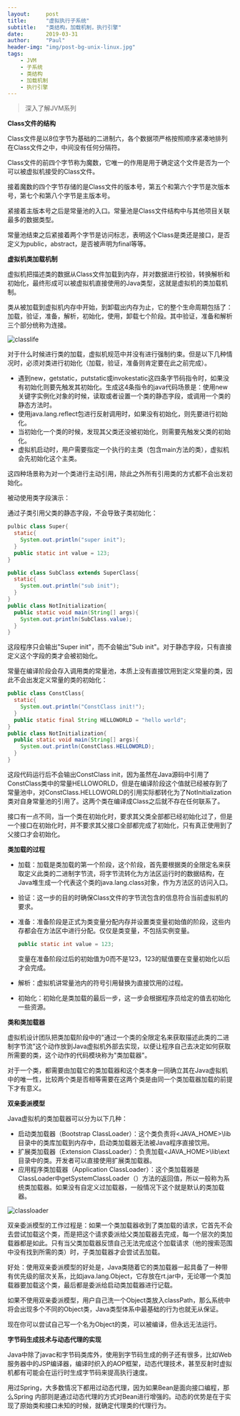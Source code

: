 ```yaml
---
layout:     post
title:      "虚拟执行子系统"
subtitle:   "类结构，加载机制，执行引擎"
date:       2019-03-31
author:     "Paul"
header-img: "img/post-bg-unix-linux.jpg"
tags:
    - JVM
    - 子系统
    - 类结构
    - 加载机制
    - 执行引擎
---
```


> 深入了解JVM系列



**Class文件的结构**

Class文件是以8位字节为基础的二进制六，各个数据项严格按照顺序紧凑地排列在Class文件之中，中间没有任何分隔符。

Class文件的前四个字节称为魔数，它唯一的作用是用于确定这个文件是否为一个可以被虚拟机接受的Class文件。

接着魔数的四个字节存储的是Class文件的版本号，第五个和第六个字节是次版本号，第七个和第八个字节是主版本号。

紧接着主版本号之后是常量池的入口。常量池是Class文件结构中与其他项目关联最多的数据类型。

常量池结束之后紧接着两个字节是访问标志，表明这个Class是类还是接口，是否定义为public，abstract，是否被声明为final等等。





**虚拟机类加载机制**

虚拟机把描述类的数据从Class文件加载到内存，并对数据进行校验，转换解析和初始化，最终形成可以被虚拟机直接使用的Java类型，这就是虚拟机的类加载机制。

类从被加载到虚拟机内存中开始，到卸载出内存为止，它的整个生命周期包括了：加载，验证，准备，解析，初始化，使用，卸载七个阶段。其中验证，准备和解析三个部分统称为连接。

![classlife](/imgblog/classlife.png)

对于什么时候进行类的加载，虚拟机规范中并没有进行强制约束。但是以下几种情况时，必须对类进行初始化（加载，验证，准备则肯定要在此之前完成）。

* 遇到new，getstatic，putstatic或invokestatic这四条字节码指令时，如果没有初始化则要先触发其初始化。生成这4条指令的java代码场景是：使用new关键字实例化对象的时候，读取或者设置一个类的静态字段，或调用一个类的静态方法时。
* 使用java.lang.reflect包进行反射调用时，如果没有初始化，则先要进行初始化。
* 当初始化一个类的时候，发现其父类还没被初始化，则需要先触发父类的初始化。
* 虚拟机启动时，用户需要指定一个执行的主类（包含main方法的类），虚拟机会先初始化这个主类。

这四种场景称为对一个类进行主动引用，除此之外所有引用类的方式都不会出发初始化。

被动使用类字段演示：

通过子类引用父类的静态字段，不会导致子类初始化：

```Java
pulbic class Super{
  static{
    System.out.println("super init");
  }
  public static int value = 123;
}

public class SubClass extends SuperClass{
  static{
    System.out.println("sub init");
  }
}
public class NotInitialization{
  public static void main(String[] args){
    System.out.println(SubClass.value);
  }
}
```

这段程序只会输出"Super init"，而不会输出"Sub init"。对于静态字段，只有直接定义这个字段的类才会被初始化。

常量在编译阶段会存入调用类的常量池，本质上没有直接饮用到定义常量的类，因此不会出发定义常量的类的初始化：

```java
public class ConstClass{
  static{
    System.out.println("ConstClass init!");
  }
  public static final String HELLOWORLD = "hello world";
}
public class NotInitialization{
  public static void main(String[] args){
    System.out.println(ConstClass.HELLOWORLD);
  }
}
```

这段代码运行后不会输出ConstClass init，因为虽然在Java源码中引用了ConstClass类中的常量HELLOWORLD，但是在编译阶段这个值就已经被存到了常量池中，对ConstClass.HELLOWORLD的引用实际都转化为了NotInitialization类对自身常量池的引用了。这两个类在编译成Class之后就不存在任何联系了。



接口有一点不同，当一个类在初始化时，要求其父类全部都已经初始化过了，但是一个接口在初始化时，并不要求其父接口全部都完成了初始化，只有真正使用到了父接口才会初始化。



**类加载的过程**

* 加载：加载是类加载的第一个阶段，这个阶段，首先要根据类的全限定名来获取定义此类的二进制字节流，将字节流转化为方法区运行时的数据结构，在Java堆生成一个代表这个类的java.lang.class对象，作为方法区的访问入口。

* 验证：这一步的目的时确保Class文件的字节流包含的信息符合当前虚拟机的要求。

* 准备：准备阶段是正式为类变量分配内存并设置类变量初始值的阶段，这些内存都会在方法区中进行分配。仅仅是类变量，不包括实例变量。

  ```java
  public static int value = 123;
  ```

  变量在准备阶段过后的初始值为0而不是123，123的赋值要在变量初始化以后才会完成。

* 解析：虚拟机讲常量池内的符号引用替换为直接饮用的过程。

* 初始化：初始化是类加载的最后一步，这一步会根据程序员给定的值去初始化一些资源。



**类和类加载器**

虚拟机设计团队把类加载阶段中的"通过一个类的全限定名来获取描述此类的二进制字节流"这个动作放到Java虚拟机外部去实现，以便让程序自己去决定如何获取所需要的类，这个动作的代码模块称为"类加载器"。

对于一个类，都需要由加载它的类加载器和这个类本身一同确立其在Java虚拟机中的唯一性，比较两个类是否相等需要在这两个类是由同一个类加载器加载的前提下才有意义。



**双亲委派模型**

Java虚拟机的类加载器可以分为以下几种：

* 启动类加载器（Bootstrap ClassLoader）：这个类负责将<JAVA_HOME>\lib 目录中的类库加载到内存中，启动类加载器无法被Java程序直接饮用。
* 扩展类加载器（Extension ClassLoader）：负责加载<JAVA_HOME>\lib\ext目录中的类。开发者可以直接使用扩展类加载器。
* 应用程序类加载器（Application ClassLoader）：这个类加载器是ClassLoader中getSystemClassLoader（）方法的返回值，所以一般称为系统类加载器。如果没有自定义过加载器，一般情况下这个就是默认的类加载器。

![classloader](/imgblog/classloader.png)



双亲委派模型的工作过程是：如果一个类加载器收到了类加载的请求，它首先不会去尝试加载这个类，而是把这个请求委派给父类加载器去完成，每一个层次的类加载器都是如此。只有当父类加载器反馈自己无法完成这个加载请求（他的搜索范围中没有找到所需的类）时，子类加载器才会尝试去加载。



好处：使用双亲委派模型的好处是，Java类随着它的类加载器一起具备了一种带有优先级的层次关系，比如java.lang.Object，它存放在rt.jar中，无论哪一个类加载器要加载这个类，最后都是委派给启动类加载器进行记载。

如果不使用双亲委派模型，用户自己洗一个Object类放入classPath，那么系统中将会出现多个不同的Object类，Java类型体系中最基础的行为也就无从保证。

现在你可以尝试自己写一个名为Object的类，可以被编译，但永远无法运行。



**字节码生成技术与动态代理的实现**

Java中除了javac和字节码类库外，使用到字节码生成的例子还有很多，比如Web服务器中的JSP编译器，编译时织入的AOP框架，动态代理技术，甚至反射时虚拟机都有可能会在运行时生成字节码来提高执行速度。

用过Spring，大多数情况下都用过动态代理，因为如果Bean是面向接口编程，那么Spring 内部则是通过动态代理的方式对Bean进行增强的。动态的优势是在于实现了原始类和接口未知的时候，就确定代理类的代理行为。